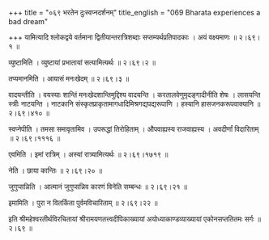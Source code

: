 +++
title = "०६९ भरतेन दुःस्वप्नदर्शनम्"
title_english = "069 Bharata experiences a bad dream"

+++
यामित्यादि श्लोकद्वये वर्तमाना द्वितीयान्तरात्रिशब्दाः सप्तम्यर्थप्रतिपादकाः । अयं वक्ष्यमाणः  ॥  २।६९।१  ॥   

  

व्युष्टामिति । व्युष्टायां प्रभातायां सत्यामित्यर्थः  ॥  २।६९।२  ॥   

  

तप्यमानमिति । आयासं मनःखेदम्  ॥  २।६९।३  ॥   

  

वादयन्तीति । वयस्याः शान्तिं मनःखेदशान्तिमुद्दिश्य वादयन्ति । करतालवेणुमृदङ्गादीनीति शेषः । लासयन्ति स्त्रीः नाटयन्ति । नाटकानि संस्कृतप्राकृतामागधादिमिश्रगद्यपद्यरूपाणि । हस्यानि हासजनकरूपवाक्यानि  ॥  २।६९।४१०  ॥   

  

स्वप्नेपीति । तमसा समावृतामिव । उपरूद्धां तिरोहिताम् । औपवाह्यस्य राजवाह्यस्य । अवदीर्णां विदारिताम्  ॥  २।६९।१११६  ॥   

  

एवमिति । इमां रात्रिम् । अस्यां रात्र्यामित्यर्थः  ॥  २।६९।१७१९  ॥   

  

नेति । छाया कान्तिः  ॥  २।६९।२०  ॥   

  

जुगुप्सन्निति । आत्मानं जुगुप्सन्निव कारणं विनेति सम्बन्धः  ॥  २।६९।२१  ॥   

  

इमामिति । पुरा न वितर्किता पुर्वमविचारिताम्  ॥  २।६९।२२  ॥   

  

इति श्रीमहेश्वरतीर्थविरचितायां श्रीरामयणतत्त्वदीपिकाख्यायां अयोध्याकाण्डव्याख्यायां एकोनसप्ततितमः सर्गः  ॥  २।६९  ॥   

  

  

